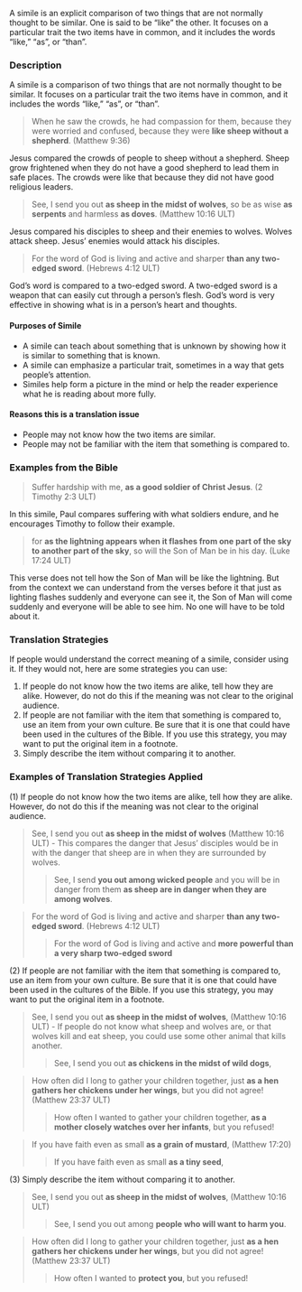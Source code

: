 
A simile is an explicit comparison of two things that are not normally thought to be similar. One is said to be “like” the other. It focuses on a particular trait the two items have in common, and it includes the words “like,” “as”, or “than”.

### Description

A simile is a comparison of two things that are not normally thought to be similar. It focuses on a particular trait the two items have in common, and it includes the words “like,” “as”, or “than”.

> When he saw the crowds, he had compassion for them, because they were worried and confused, because they were **like sheep without a shepherd**. (Matthew 9:36)

Jesus compared the crowds of people to sheep without a shepherd. Sheep  grow frightened when they do not have a good shepherd to lead them in safe places. The crowds were like that because they did not have good religious leaders.

> See, I send you out **as sheep in the midst of wolves**, so be as  wise **as  serpents** and harmless **as  doves**. (Matthew 10:16 ULT)

Jesus compared his disciples to sheep and their enemies to wolves. Wolves attack sheep. Jesus’ enemies would attack his disciples.

> For the word of God is living and active and sharper **than any two-edged sword**. (Hebrews 4:12 ULT)

God’s word is compared to a two-edged sword. A two-edged sword is a weapon that can easily cut through a person’s flesh. God’s word is very effective in showing what is in a person’s heart and thoughts.

#### Purposes of Simile

* A simile can teach about something that is unknown by showing how it is similar to something that is known.
* A simile can emphasize a particular trait, sometimes in a way that gets people’s attention.
* Similes help form a picture in the mind or help the reader experience what he is reading about more fully.

#### Reasons this is a translation issue

* People may not know how the two items are similar.
* People may not be familiar with the item that something is compared to.

### Examples from the Bible

> Suffer hardship with me, **as a good soldier of Christ Jesus**.  (2 Timothy 2:3 ULT)

In this simile, Paul compares suffering with what soldiers endure, and he encourages Timothy to follow their example.

> for **as the lightning appears when it flashes from one part of the sky to another part of the sky**, so will the Son of Man be in his day.  (Luke 17:24 ULT)

This verse does not tell how the Son of Man will be like the lightning. But from the context we can understand from the verses before it that just as lighting flashes suddenly and everyone can see it, the Son of Man will come suddenly and everyone will be able to see him. No one will have to be told about it.

### Translation Strategies

If people would understand the correct meaning of a simile, consider using it. If they would not, here are some strategies you can use:

1. If people do not know how the two items are alike, tell how they are alike. However, do not do this if the meaning was not clear to the original audience.
1. If people are not familiar with the item that something is compared to, use an item from your own culture.  Be sure that it is one that could have been used in the cultures of the Bible. If you use this strategy, you may want to put the original item in a footnote.
1. Simply describe the item without comparing it to another.

### Examples of Translation Strategies Applied

(1) If people do not know how the two items are alike, tell how they are alike. However, do not do this if the meaning was not clear to the original audience.

> See, I send you out **as sheep in the midst of wolves** (Matthew 10:16 ULT) - This compares the danger that Jesus’ disciples would be in with the danger that sheep are in when they are surrounded by wolves.  
>> See, I send **you out among wicked people** and you will be in danger from them **as sheep are in danger when they are among wolves**.
  
> For the word of God is living and active and sharper **than any two-edged sword**. (Hebrews 4:12 ULT)  
>> For the word of God is living and active and **more powerful than a very sharp two-edged sword** 

(2) If people are not familiar with the item that something is compared to, use an item from your own culture.  Be sure that it is one that could have been used in the cultures of the Bible. If you use this strategy, you may want to put the original item in a footnote.

> See, I send you out **as sheep in the midst of wolves**, (Matthew 10:16 ULT) - If people do not know what sheep and wolves are, or that wolves kill and eat sheep, you could use some other animal that kills another.  
>> See, I send you out **as chickens in the midst of wild dogs**,
  
> How often did I long to gather your children together, just **as a hen gathers her chickens under her wings**, but you did not agree! (Matthew 23:37 ULT)  
>> How often I wanted to gather your children together, **as a mother closely watches over her infants**, but you refused!
  
> If you have faith even as small **as a grain of mustard**, (Matthew 17:20)  
>> If you have faith even as small **as a tiny seed**,

(3) Simply describe the item without comparing it to another.

> See, I send you out **as sheep in the midst of wolves**, (Matthew 10:16 ULT)  
>> See, I send you out among **people who will want to harm you**.
  
> How often did I long to gather your children together, just **as a hen gathers her chickens under her wings**, but you did not agree! (Matthew 23:37 ULT)  
>> How often I wanted to **protect you**, but you refused!


